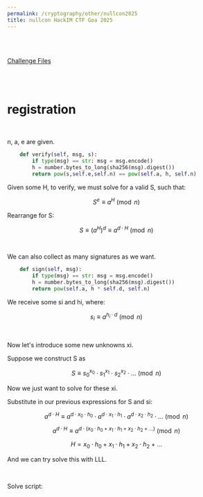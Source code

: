 ```yaml
---
permalink: /cryptography/other/nullcon2025
title: nullcon HackIM CTF Goa 2025
---
```


<br>

<br>

[Challenge Files](https://github.com/Connor-McCartney/CTF_Files/tree/main/2025/nullcon)

<br>

<br>


# registration

<br>

n, a, e are given. 

```python
	def verify(self, msg, s):
		if type(msg) == str: msg = msg.encode()
		h = number.bytes_to_long(sha256(msg).digest())
		return pow(s,self.e,self.n) == pow(self.a, h, self.n)
```

Given some H, to verify, we must solve for a valid S, such that:

$$S^e \equiv a^H \pmod n$$

Rearrange for S:

$$S \equiv (a^H)^d \equiv a^{d \cdot H} \pmod n$$

<br>

We can also collect as many signatures as we want. 

```python
	def sign(self, msg):
		if type(msg) == str: msg = msg.encode()
		h = number.bytes_to_long(sha256(msg).digest())
		return pow(self.a, h * self.d, self.n)
```

We receive some si and hi, where:

$$s_i \equiv a^{h_i \cdot d} \pmod n$$

<br>

Now let's introduce some new unknowns xi. 

Suppose we construct S as 

$$S \equiv {s_0}^{x_0} \cdot {s_1}^{x_1} \cdot {s_2}^{x_2} \cdot ... \pmod n$$

Now we just want to solve for these xi. 

Substitute in our previous expressions for S and si:

$$ a^{d \cdot H} \equiv a^{d \cdot x_0 \cdot h_0} \cdot a^{d \cdot x_1 \cdot h_1} \cdot a^{d \cdot x_2 \cdot h_2} \cdot ... \pmod n$$

$$ a^{d \cdot H} \equiv a^{d \cdot (x_0 \cdot h_0 + x_1 \cdot h_1 + x_2 \cdot h_2 + ...)} \pmod n$$

$$ H = x_0 \cdot h_0 + x_1 \cdot h_1 + x_2 \cdot h_2 + ... $$

And we can try solve this with LLL. 

<br>

Solve script:
